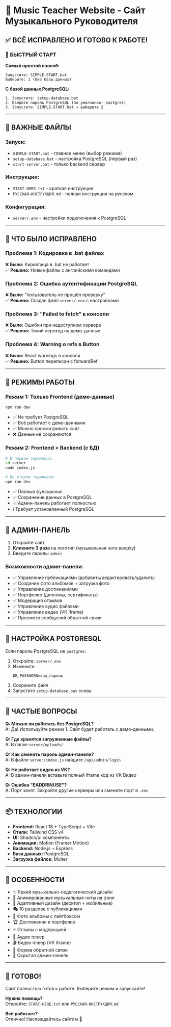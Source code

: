 # 🎵 Music Teacher Website - Сайт Музыкального Руководителя

## ✅ ВСЁ ИСПРАВЛЕНО И ГОТОВО К РАБОТЕ!

### 🎯 БЫСТРЫЙ СТАРТ

**Самый простой способ:**
```
Запустите: SIMPLE-START.bat
Выберите: 1 (без базы данных)
```

**С базой данных PostgreSQL:**
```
1. Запустите: setup-database.bat
2. Введите пароль PostgreSQL (по умолчанию: postgres)
3. Запустите: SIMPLE-START.bat → выберите 2
```

---

## 📁 ВАЖНЫЕ ФАЙЛЫ

### Запуск:
- `SIMPLE-START.bat` - главное меню (выбор режима)
- `setup-database.bat` - настройка PostgreSQL (первый раз)
- `start-server.bat` - только backend сервер

### Инструкции:
- `START-HERE.txt` - краткая инструкция
- `РУССКАЯ-ИНСТРУКЦИЯ.md` - полная инструкция на русском

### Конфигурация:
- `server/.env` - настройки подключения к PostgreSQL

---

## 🐛 ЧТО БЫЛО ИСПРАВЛЕНО

### Проблема 1: Кодировка в .bat файлах
❌ **Было:** Кириллица в .bat не работает  
✅ **Решено:** Новые файлы с английскими командами

### Проблема 2: Ошибка аутентификации PostgreSQL
❌ **Было:** "пользователь не прошёл проверку"  
✅ **Решено:** Создан файл `server/.env` с настройками

### Проблема 3: "Failed to fetch" в консоли
❌ **Было:** Ошибки при недоступном сервере  
✅ **Решено:** Тихий переход на демо-данные

### Проблема 4: Warning о refs в Button
❌ **Было:** React warnings в консоли  
✅ **Решено:** Button переписан с forwardRef

---

## 🚀 РЕЖИМЫ РАБОТЫ

### Режим 1: Только Frontend (демо-данные)
```bash
npm run dev
```
- ✅ Не требует PostgreSQL
- ✅ Всё работает с демо-данными
- ✅ Можно просматривать сайт
- ❌ Данные не сохраняются

### Режим 2: Frontend + Backend (с БД)
```bash
# В первом терминале:
cd server
node index.js

# Во втором терминале:
npm run dev
```
- ✅ Полный функционал
- ✅ Сохранение данных в PostgreSQL
- ✅ Админ-панель работает полностью
- ℹ️ Требует установленный PostgreSQL

---

## 🔐 АДМИН-ПАНЕЛЬ

1. Откройте сайт
2. **Кликните 3 раза** на логотип (музыкальная нота вверху)
3. Введите пароль: `admin`

### Возможности админ-панели:
- ✅ Управление публикациями (добавить/редактировать/удалить)
- ✅ Создание фото альбомов + загрузка фото
- ✅ Управление достижениями
- ✅ Портфолио (дипломы, сертификаты)
- ✅ Модерация отзывов
- ✅ Управление аудио файлами
- ✅ Управление видео (VK iframe)
- ✅ Просмотр сообщений обратной связи

---

## 🔧 НАСТРОЙКА POSTGRESQL

Если пароль PostgreSQL не `postgres`:

1. Откройте: `server/.env`
2. Измените:
   ```
   DB_PASSWORD=ваш_пароль
   ```
3. Сохраните файл
4. Запустите `setup-database.bat` снова

---

## 📝 ЧАСТЫЕ ВОПРОСЫ

**Q: Можно ли работать без PostgreSQL?**  
A: Да! Используйте режим 1. Сайт будет работать с демо-данными.

**Q: Где хранятся загруженные файлы?**  
A: В папке `server/uploads/`

**Q: Как сменить пароль админ-панели?**  
A: В файле `server/index.js` найдите `/api/admin/login`

**Q: Не работает видео из VK?**  
A: В админ-панели вставьте полный iframe код из VK Видео

**Q: Ошибка "EADDRINUSE"?**  
A: Порт занят. Закройте другие серверы или смените порт в `.env`

---

## 📦 ТЕХНОЛОГИИ

- **Frontend:** React 18 + TypeScript + Vite
- **Стили:** Tailwind CSS v4
- **UI:** Shadcn/ui компоненты
- **Анимации:** Motion (Framer Motion)
- **Backend:** Node.js + Express
- **База данных:** PostgreSQL
- **Загрузка файлов:** Multer

---

## 🎨 ОСОБЕННОСТИ

- ✨ Яркий музыкально-педагогический дизайн
- 🎵 Анимированные музыкальные ноты на фоне
- 📱 Адаптивный дизайн (десктоп + мобильные)
- 🎭 10 разделов с публикациями
- 📸 Фото альбомы с лайтбоксом
- 🏆 Достижения и портфолио
- ⭐ Отзывы с модерацией
- 🎵 Аудио плеер
- 🎬 Видео плеер (VK iframe)
- 💌 Форма обратной связи
- 🔐 Скрытая админ-панель

---

## 🎉 ГОТОВО!

Сайт полностью готов к работе. Выберите режим и запускайте!

**Нужна помощь?**  
Откройте: `START-HERE.txt` или `РУССКАЯ-ИНСТРУКЦИЯ.md`

**Всё работает?**  
Отлично! Наслаждайтесь сайтом 🎵
